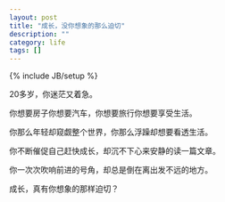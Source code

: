 ```yaml
---
layout: post
title: "成长，没你想象的那么迫切"
description: ""
category: life
tags: []
---
```

{% include JB/setup %}

20多岁，你迷茫又着急。		
	
你想要房子你想要汽车，你想要旅行你想要享受生活。		
	
你那么年轻却窥觑整个世界，你那么浮躁却想要看透生活。		

你不断催促自己赶快成长，却沉不下心来安静的读一篇文章。		
	
你一次次吹响前进的号角，却总是倒在离出发不远的地方。		
	
成长，真有你想象的那样迫切？	
